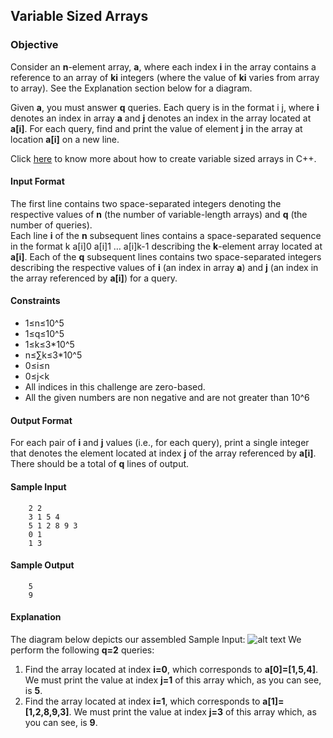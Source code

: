 ## Variable Sized Arrays
### Objective
Consider an **n**-element array, **a**, where each index **i** in the array contains a reference to an array of **ki** integers (where the value of **ki** varies from array to array). See the Explanation section below for a diagram.<br />

Given **a**, you must answer **q** queries. Each query is in the format i j, where **i** denotes an index in array **a** and **j** denotes an index in the array located at **a[i]**. For each query, find and print the value of element **j** in the array at location **a[i]** on a new line.<br />

Click [here](http://www.cplusplus.com/reference/vector/vector/) to know more about how to create variable sized arrays in C++.

#### Input Format

The first line contains two space-separated integers denoting the respective values of **n** (the number of variable-length arrays) and **q** (the number of queries).<br />
Each line **i** of the **n** subsequent lines contains a space-separated sequence in the format k a[i]0 a[i]1 … a[i]k-1 describing the **k**-element array located at **a[i]**.
Each of the **q** subsequent lines contains two space-separated integers describing the respective values of **i** (an index in array **a**) and **j** (an index in the array referenced by **a[i]**) for a query.

#### Constraints
* 1≤n≤10^5
* 1≤q≤10^5
* 1≤k≤3*10^5
* n≤∑k≤3*10^5
* 0≤i≤n
* 0≤j<k
* All indices in this challenge are zero-based.
* All the given numbers are non negative and are not greater than 10^6
#### Output Format

For each pair of **i** and **j** values (i.e., for each query), print a single integer that denotes the element located at index **j** of the array referenced by **a[i]**. There should be a total of **q** lines of output.

#### Sample Input

		2 2
		3 1 5 4
		5 1 2 8 9 3
		0 1
		1 3
#### Sample Output

		5
		9
#### Explanation

The diagram below depicts our assembled Sample Input:
![alt text](https://s3.amazonaws.com/hr-challenge-images/14507/1476906485-2c93045320-variable-length-arrays.png)
We perform the following **q=2** queries:<br />

1. Find the array located at index **i=0**, which corresponds to **a[0]=[1,5,4]**. We must print the value at index **j=1** of this array which, as you can see, is **5**.
2. Find the array located at index **i=1**, which corresponds to **a[1]=[1,2,8,9,3]**. We must print the value at index **j=3** of this array which, as you can see, is **9**.